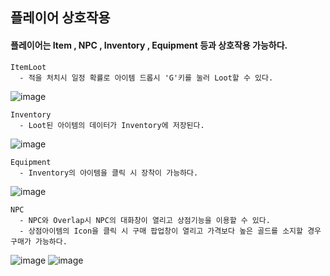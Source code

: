 ## 플레이어 상호작용

#### 플레이어는 Item , NPC , Inventory , Equipment 등과 상호작용 가능하다.
```
ItemLoot
  - 적을 처치시 일정 확률로 아이템 드롭시 'G'키를 눌러 Loot할 수 있다. 
```
![image](https://github.com/user-attachments/assets/3425ef0c-bc11-4395-80f1-f2b6b9ebdb61)

```
Inventory
  - Loot된 아이템의 데이터가 Inventory에 저장된다.
```
![image](https://github.com/user-attachments/assets/32f90f1b-50a9-4ca2-98af-2f02dac66be2)

```
Equipment
  - Inventory의 아이템을 클릭 시 장착이 가능하다. 
```
![image](https://github.com/user-attachments/assets/d78190ed-0a2d-4d6b-b0dc-cc20dc2fe53a)

```
NPC
  - NPC와 Overlap시 NPC의 대화창이 열리고 상점기능을 이용할 수 있다.
  - 상점아이템의 Icon을 클릭 시 구매 팝업창이 열리고 가격보다 높은 골드를 소지할 경우 구매가 가능하다.
```
![image](https://github.com/user-attachments/assets/577ca359-5784-47af-8827-b45d310c85b7)
![image](https://github.com/user-attachments/assets/e91b90ea-4f06-459e-aeaa-642c6e43c8c3)



